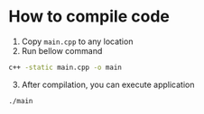 # How to compile code

1. Copy `main.cpp` to any location
2. Run bellow command 

```sh
c++ -static main.cpp -o main
```

3. After compilation, you can execute application 

```sh
./main
```